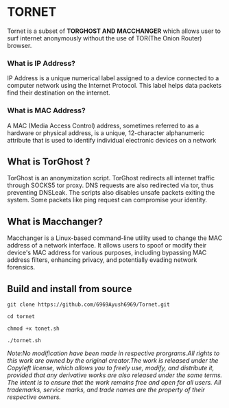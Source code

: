 # TORNET
Tornet is a subset of  **TORGHOST AND MACCHANGER** which allows user to surf internet anonymously without the use of TOR(The Onion Router) browser.
### What is IP Address? 
IP Address is a unique numerical label assigned to a device connected to a computer network using the Internet Protocol. This label helps data packets find their destination on the internet. 
### What is MAC Address?
A MAC (Media Access Control) address, sometimes referred to as a hardware or physical address, is a unique, 12-character alphanumeric attribute that is used to identify individual electronic devices on a network
## What is TorGhost ?
TorGhost is an anonymization script. TorGhost redirects all internet traffic through SOCKS5 tor proxy. DNS requests are also redirected via tor, thus preventing DNSLeak. The scripts also disables unsafe packets exiting the system. Some packets like ping request can compromise your identity.
## What is Macchanger?
Macchanger is a Linux-based command-line utility used to change the MAC address of a network interface. It allows users to spoof or modify their device's MAC address for various purposes, including bypassing MAC address filters, enhancing privacy, and potentially evading network forensics. 
## Build and install from source

`git clone https://github.com/6969Ayush6969/Tornet.git`

`cd tornet`

`chmod +x tonet.sh`

`./tornet.sh`

*Note:No modification have been made in respective prorgrams.All rights to this work are owned by the original creator.The work is released under the Copyleft license, which allows you to freely use, modify, and distribute it, provided that any derivative works are also released under the same terms. The intent is to ensure that the work remains free and open for all users. All trademarks, service marks, and trade names are the property of their respective owners.*

